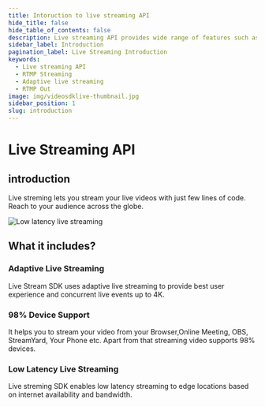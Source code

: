 ```yaml
---
title: Intoruction to live streaming API
hide_title: false
hide_table_of_contents: false
description: Live streaming API provides wide range of features such as unlimited channels, adaptive streaming, playback support, social media sharing etc.
sidebar_label: Introduction
pagination_label: Live Streaming Introduction
keywords:
  - Live streaming API
  - RTMP Streaming
  - Adaptive live streaming
  - RTMP Out
image: img/videosdklive-thumbnail.jpg
sidebar_position: 1
slug: introduction
---
```


# Live Streaming API

## introduction

Live streming lets you stream your live videos with just few lines of code. Reach to your audience across the globe.

![Low latency live streaming](/img/live-streaming.jpg)

## What it includes?

### Adaptive Live Streaming

Live Stream SDK uses adaptive live streaming to provide best user experience and concurrent live events up to 4K.

### 98% Device Support

It helps you to stream your video from your Browser,Online Meeting, OBS, StreamYard, Your Phone etc. Apart from that streaming video supports 98% devices.

### Low Latency Live Streaming

Live streming SDK enables low latency streaming to edge locations based on internet availability and bandwidth.
